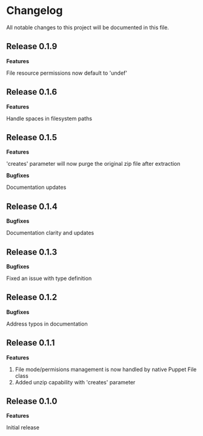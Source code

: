 # Changelog

All notable changes to this project will be documented in this file.

## Release 0.1.9

**Features**

File resource permissions now default to 'undef'

## Release 0.1.6

**Features**

Handle spaces in filesystem paths

## Release 0.1.5

**Features**

'creates' parameter will now purge the original zip file after extraction

**Bugfixes**

Documentation updates

## Release 0.1.4

**Bugfixes**

Documentation clarity and updates

## Release 0.1.3

**Bugfixes**

Fixed an issue with type definition

## Release 0.1.2

**Bugfixes**

Address typos in documentation

## Release 0.1.1

**Features**
1. File mode/permisions management is now handled by native Puppet File class
1. Added unzip capability with 'creates' parameter

## Release 0.1.0

**Features**

Initial release
